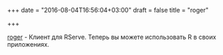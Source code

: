 +++
date = "2016-08-04T16:56:04+03:00"
draft = false
title = "roger"

+++

<p><a href="https://github.com/senseyeio/roger">roger</a>&nbsp;- Клиент для&nbsp;RServe. Теперь вы можете использовать R в своих приложениях.</p>

